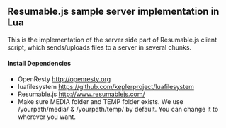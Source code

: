 ## Resumable.js sample server implementation in Lua

This is the implementation of the server side part of Resumable.js client script, which sends/uploads files to a server in several chunks.

#### Install Dependencies

* OpenResty http://openresty.org
* luafilesystem https://github.com/keplerproject/luafilesystem
* Resumable.js http://www.resumablejs.com/
* Make sure MEDIA folder and TEMP folder exists. We use /yourpath/media/ & /yourpath/temp/ by default. You can change it to wherever you want.




